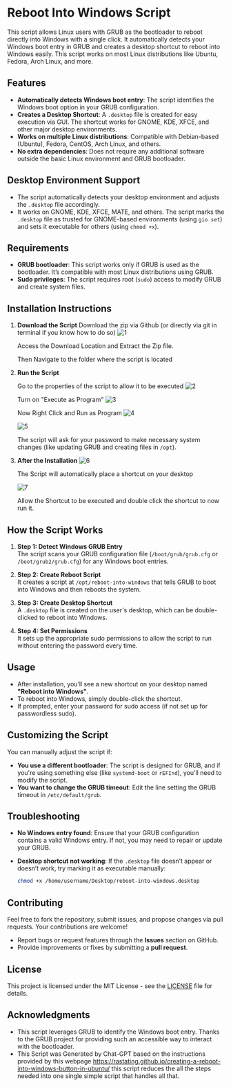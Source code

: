 # Reboot Into Windows Script

This script allows Linux users with GRUB as the bootloader to reboot directly into Windows with a single click. It automatically detects your Windows boot entry in GRUB and creates a desktop shortcut to reboot into Windows easily. This script works on most Linux distributions like Ubuntu, Fedora, Arch Linux, and more.

## Features

- **Automatically detects Windows boot entry**: The script identifies the Windows boot option in your GRUB configuration.
- **Creates a Desktop Shortcut**: A `.desktop` file is created for easy execution via GUI. The shortcut works for GNOME, KDE, XFCE, and other major desktop environments.
- **Works on multiple Linux distributions**: Compatible with Debian-based (Ubuntu), Fedora, CentOS, Arch Linux, and others.
- **No extra dependencies**: Does not require any additional software outside the basic Linux environment and GRUB bootloader.

## Desktop Environment Support

- The script automatically detects your desktop environment and adjusts the `.desktop` file accordingly.
- It works on GNOME, KDE, XFCE, MATE, and others. The script marks the `.desktop` file as trusted for GNOME-based environments (using `gio set`) and sets it executable for others (using `chmod +x`).

## Requirements

- **GRUB bootloader**: This script works only if GRUB is used as the bootloader. It’s compatible with most Linux distributions using GRUB.
- **Sudo privileges**: The script requires root (`sudo`) access to modify GRUB and create system files.

## Installation Instructions

1. **Download the Script**
    Download the zip via Github (or directly via git in terminal if you know how to do so)
    ![1](https://github.com/user-attachments/assets/1fa90563-2646-49d2-8290-dd611111553d)
   
    Access the Download Location and Extract the Zip file.
   
    Then Navigate to the folder where the script is located

3. **Run the Script**

   Go to the properties of the script to allow it to be executed
    ![2](https://github.com/user-attachments/assets/252271d5-67bb-4c56-ac1e-9e0964752b33)

   Turn on "Execute as Program"
    ![3](https://github.com/user-attachments/assets/ed2aa3be-58c5-4d52-a7b4-1c693cd71f8b)


   Now Right Click and Run as Program
   ![4](https://github.com/user-attachments/assets/2cf9ab23-b030-4ba5-9815-c8687378ea6b)

   ![5](https://github.com/user-attachments/assets/19c2a738-2751-4db4-a6e2-30ef47be915b)
   
   The script will ask for your password to make necessary system changes (like updating GRUB and creating files in `/opt`).

5. **After the Installation**
    ![6](https://github.com/user-attachments/assets/18679c49-9da3-4282-930b-67834a343af4)

   The Script will automatically place a shortcut on your desktop
   
    ![7](https://github.com/user-attachments/assets/e7d54f84-05cc-4ff7-8038-c8a93b64b835)

    Allow the Shortcut to be executed and double click the shortcut to now run it.

## How the Script Works

1. **Step 1: Detect Windows GRUB Entry**  
    The script scans your GRUB configuration file (`/boot/grub/grub.cfg` or `/boot/grub2/grub.cfg`) for any Windows boot entries.

2. **Step 2: Create Reboot Script**  
    It creates a script at `/opt/reboot-into-windows` that tells GRUB to boot into Windows and then reboots the system.

3. **Step 3: Create Desktop Shortcut**  
    A `.desktop` file is created on the user's desktop, which can be double-clicked to reboot into Windows.

4. **Step 4: Set Permissions**  
    It sets up the appropriate sudo permissions to allow the script to run without entering the password every time.

## Usage

- After installation, you’ll see a new shortcut on your desktop named **"Reboot into Windows"**.
- To reboot into Windows, simply double-click the shortcut.
- If prompted, enter your password for sudo access (if not set up for passwordless sudo).

## Customizing the Script

You can manually adjust the script if:

- **You use a different bootloader**: The script is designed for GRUB, and if you're using something else (like `systemd-boot` or `rEFInd`), you'll need to modify the script.
- **You want to change the GRUB timeout**: Edit the line setting the GRUB timeout in `/etc/default/grub`.

## Troubleshooting

- **No Windows entry found**: Ensure that your GRUB configuration contains a valid Windows entry. If not, you may need to repair or update your GRUB.
- **Desktop shortcut not working**: If the `.desktop` file doesn’t appear or doesn’t work, try marking it as executable manually:

    ```bash
    chmod +x /home/username/Desktop/reboot-into-windows.desktop
    ```

## Contributing

Feel free to fork the repository, submit issues, and propose changes via pull requests. Your contributions are welcome!

- Report bugs or request features through the **Issues** section on GitHub.
- Provide improvements or fixes by submitting a **pull request**.

## License

This project is licensed under the MIT License - see the [LICENSE](LICENSE) file for details.

## Acknowledgments

- This script leverages GRUB to identify the Windows boot entry. Thanks to the GRUB project for providing such an accessible way to interact with the bootloader.
- This Script was Generated by Chat-GPT based on the instructions provided by this webpage https://rastating.github.io/creating-a-reboot-into-windows-button-in-ubuntu/ this script reduces the all the steps needed into one single simple script that handles all that.
